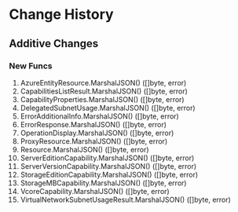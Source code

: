 # Change History

## Additive Changes

### New Funcs

1. AzureEntityResource.MarshalJSON() ([]byte, error)
1. CapabilitiesListResult.MarshalJSON() ([]byte, error)
1. CapabilityProperties.MarshalJSON() ([]byte, error)
1. DelegatedSubnetUsage.MarshalJSON() ([]byte, error)
1. ErrorAdditionalInfo.MarshalJSON() ([]byte, error)
1. ErrorResponse.MarshalJSON() ([]byte, error)
1. OperationDisplay.MarshalJSON() ([]byte, error)
1. ProxyResource.MarshalJSON() ([]byte, error)
1. Resource.MarshalJSON() ([]byte, error)
1. ServerEditionCapability.MarshalJSON() ([]byte, error)
1. ServerVersionCapability.MarshalJSON() ([]byte, error)
1. StorageEditionCapability.MarshalJSON() ([]byte, error)
1. StorageMBCapability.MarshalJSON() ([]byte, error)
1. VcoreCapability.MarshalJSON() ([]byte, error)
1. VirtualNetworkSubnetUsageResult.MarshalJSON() ([]byte, error)
